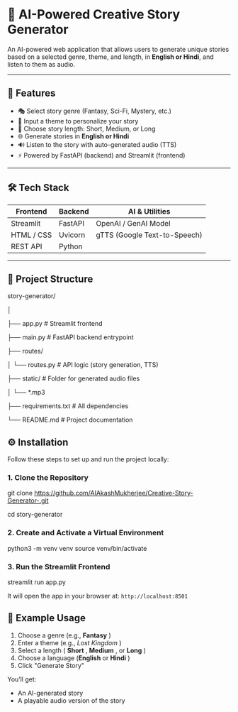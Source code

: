 # 📖 AI-Powered Creative Story Generator

An AI-powered web application that allows users to generate unique stories based on a selected genre, theme, and length, in **English or Hindi**, and listen to them as audio.

---

## 🚀 Features

- 🎭 Select story genre (Fantasy, Sci-Fi, Mystery, etc.)
- 🎨 Input a theme to personalize your story
- 📏 Choose story length: Short, Medium, or Long
- 🌐 Generate stories in **English or Hindi**
- 🔊 Listen to the story with auto-generated audio (TTS)
- ⚡ Powered by FastAPI (backend) and Streamlit (frontend)

---

## 🛠 Tech Stack

| Frontend   | Backend | AI & Utilities               |
| ---------- | ------- | ---------------------------- |
| Streamlit  | FastAPI | OpenAI / GenAI Model         |
| HTML / CSS | Uvicorn | gTTS (Google Text-to-Speech) |
| REST API   | Python  |                              |

---

## 📂 Project Structure

story-generator/

│

├── app.py                   # Streamlit frontend

├── main.py                  # FastAPI backend entrypoint

├── routes/

│   └── routes.py            # API logic (story generation, TTS)

├── static/                  # Folder for generated audio files

│   └── *.mp3

├── requirements.txt         # All dependencies

└── README.md                # Project documentation


## ⚙️ Installation

Follow these steps to set up and run the project locally:

### 1. Clone the Repository

git clone https://github.com/AIAkashMukherjee/Creative-Story-Generator-.git


cd story-generator

### 2. Create and Activate a Virtual Environment

python3 -m venv venv
source venv/bin/activate



### 3. **Run the Streamlit Frontend**

streamlit run app.py

It will open the app in your browser at: `http://localhost:8501`


## 📌 Example Usage

1. Choose a genre (e.g.,  **Fantasy** )
2. Enter a theme (e.g.,  *Lost Kingdom* )
3. Select a length ( **Short** ,  **Medium** , or  **Long** )
4. Choose a language (**English** or  **Hindi** )
5. Click "Generate Story"

You’ll get:

* An AI-generated story
* A playable audio version of the story
